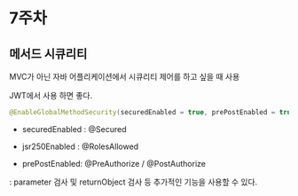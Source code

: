 # 7주차 

## 메서드 시큐리티 

MVC가 아닌 자바 어플리케이션에서 시큐리티 제어를 하고 싶을 때 사용 

JWT에서 사용 하면 좋다. 

~~~Java
@EnableGlobalMethodSecurity(securedEnabled = true, prePostEnabled = true, jsr250Enabled = true)
~~~

- securedEnabled : @Secured

- jsr250Enabled : @RolesAllowed

- prePostEnabled: @PreAuthorize / @PostAuthorize 

: parameter 검사 및 returnObject 검사 등 추가적인 기능을 사용할 수 있다. 